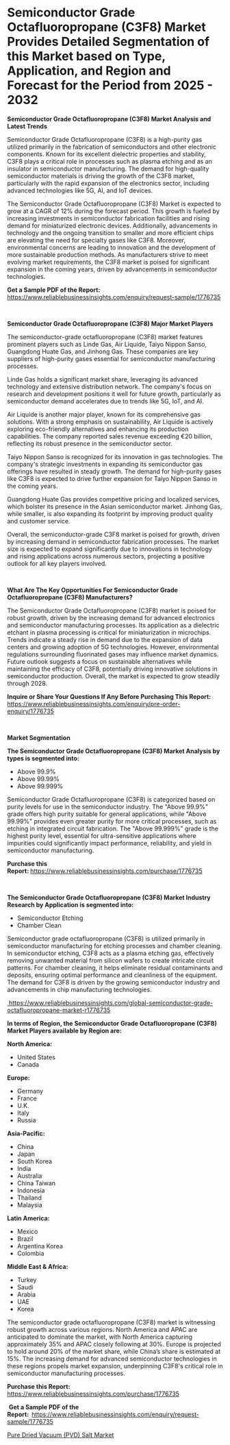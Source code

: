 <p><h1>Semiconductor Grade Octafluoropropane (C3F8) Market Provides Detailed Segmentation of this Market based on Type, Application, and Region and Forecast for the Period from 2025 - 2032</h1></p><p><strong>Semiconductor Grade Octafluoropropane (C3F8) Market Analysis and Latest Trends</strong></p>
<p><p>Semiconductor Grade Octafluoropropane (C3F8) is a high-purity gas utilized primarily in the fabrication of semiconductors and other electronic components. Known for its excellent dielectric properties and stability, C3F8 plays a critical role in processes such as plasma etching and as an insulator in semiconductor manufacturing. The demand for high-quality semiconductor materials is driving the growth of the C3F8 market, particularly with the rapid expansion of the electronics sector, including advanced technologies like 5G, AI, and IoT devices.</p><p>The Semiconductor Grade Octafluoropropane (C3F8) Market is expected to grow at a CAGR of 12% during the forecast period. This growth is fueled by increasing investments in semiconductor fabrication facilities and rising demand for miniaturized electronic devices. Additionally, advancements in technology and the ongoing transition to smaller and more efficient chips are elevating the need for specialty gases like C3F8. Moreover, environmental concerns are leading to innovation and the development of more sustainable production methods. As manufacturers strive to meet evolving market requirements, the C3F8 market is poised for significant expansion in the coming years, driven by advancements in semiconductor technologies.</p></p>
<p><strong>Get a Sample PDF of the Report:&nbsp;</strong> <a href="https://www.reliablebusinessinsights.com/enquiry/request-sample/1776735?utm_campaign=2440&utm_medium=2&utm_source=Github&utm_content=ia&utm_term=03042025&utm_id=semiconductor-grade-octafluoropropane-c3f8">https://www.reliablebusinessinsights.com/enquiry/request-sample/1776735</a></p>
<p>&nbsp;</p>
<p><strong>Semiconductor Grade Octafluoropropane (C3F8) Major Market Players</strong></p>
<p><p>The semiconductor-grade octafluoropropane (C3F8) market features prominent players such as Linde Gas, Air Liquide, Taiyo Nippon Sanso, Guangdong Huate Gas, and Jinhong Gas. These companies are key suppliers of high-purity gases essential for semiconductor manufacturing processes.</p><p>Linde Gas holds a significant market share, leveraging its advanced technology and extensive distribution network. The company's focus on research and development positions it well for future growth, particularly as semiconductor demand accelerates due to trends like 5G, IoT, and AI.</p><p>Air Liquide is another major player, known for its comprehensive gas solutions. With a strong emphasis on sustainability, Air Liquide is actively exploring eco-friendly alternatives and enhancing its production capabilities. The company reported sales revenue exceeding €20 billion, reflecting its robust presence in the semiconductor sector.</p><p>Taiyo Nippon Sanso is recognized for its innovation in gas technologies. The company's strategic investments in expanding its semiconductor gas offerings have resulted in steady growth. The demand for high-purity gases like C3F8 is expected to drive further expansion for Taiyo Nippon Sanso in the coming years.</p><p>Guangdong Huate Gas provides competitive pricing and localized services, which bolster its presence in the Asian semiconductor market. Jinhong Gas, while smaller, is also expanding its footprint by improving product quality and customer service.</p><p>Overall, the semiconductor-grade C3F8 market is poised for growth, driven by increasing demand in semiconductor fabrication processes. The market size is expected to expand significantly due to innovations in technology and rising applications across numerous sectors, projecting a positive outlook for all key players involved.</p></p>
<p>&nbsp;</p>
<p><strong>What Are The Key Opportunities For Semiconductor Grade Octafluoropropane (C3F8) Manufacturers?</strong></p>
<p><p>The Semiconductor Grade Octafluoropropane (C3F8) market is poised for robust growth, driven by the increasing demand for advanced electronics and semiconductor manufacturing processes. Its application as a dielectric etchant in plasma processing is critical for miniaturization in microchips. Trends indicate a steady rise in demand due to the expansion of data centers and growing adoption of 5G technologies. However, environmental regulations surrounding fluorinated gases may influence market dynamics. Future outlook suggests a focus on sustainable alternatives while maintaining the efficacy of C3F8, potentially driving innovative solutions in semiconductor production. Overall, the market is expected to grow steadily through 2028.</p></p>
<p><strong>Inquire or Share Your Questions If Any Before Purchasing This Report:</strong> <a href="https://www.reliablebusinessinsights.com/enquiry/pre-order-enquiry/1776735?utm_campaign=2440&utm_medium=2&utm_source=Github&utm_content=ia&utm_term=03042025&utm_id=semiconductor-grade-octafluoropropane-c3f8">https://www.reliablebusinessinsights.com/enquiry/pre-order-enquiry/1776735</a></p>
<p>&nbsp;</p>
<p><strong>Market Segmentation</strong></p>
<p><strong>The Semiconductor Grade Octafluoropropane (C3F8) Market Analysis by types is segmented into:</strong></p>
<p><ul><li>Above 99.9%</li><li>Above 99.99%</li><li>Above 99.999%</li></ul></p>
<p><p>Semiconductor Grade Octafluoropropane (C3F8) is categorized based on purity levels for use in the semiconductor industry. The "Above 99.9%" grade offers high purity suitable for general applications, while "Above 99.99%" provides even greater purity for more critical processes, such as etching in integrated circuit fabrication. The "Above 99.999%" grade is the highest purity level, essential for ultra-sensitive applications where impurities could significantly impact performance, reliability, and yield in semiconductor manufacturing.</p></p>
<p><strong>Purchase this Report:&nbsp;</strong><a href="https://www.reliablebusinessinsights.com/purchase/1776735?utm_campaign=2440&utm_medium=2&utm_source=Github&utm_content=ia&utm_term=03042025&utm_id=semiconductor-grade-octafluoropropane-c3f8">https://www.reliablebusinessinsights.com/purchase/1776735</a></p>
<p>&nbsp;</p>
<p><strong>The Semiconductor Grade Octafluoropropane (C3F8) Market Industry Research by Application is segmented into:</strong></p>
<p><ul><li>Semiconductor Etching</li><li>Chamber Clean</li></ul></p>
<p><p>Semiconductor grade octafluoropropane (C3F8) is utilized primarily in semiconductor manufacturing for etching processes and chamber cleaning. In semiconductor etching, C3F8 acts as a plasma etching gas, effectively removing unwanted material from silicon wafers to create intricate circuit patterns. For chamber cleaning, it helps eliminate residual contaminants and deposits, ensuring optimal performance and cleanliness of the equipment. The demand for C3F8 is driven by the growing semiconductor industry and advancements in chip manufacturing technologies.</p></p>
<p><a href="https://www.reliablebusinessinsights.com/global-semiconductor-grade-octafluoropropane-market-r1776735?utm_campaign=2440&utm_medium=2&utm_source=Github&utm_content=ia&utm_term=03042025&utm_id=semiconductor-grade-octafluoropropane-c3f8">&nbsp;https://www.reliablebusinessinsights.com/global-semiconductor-grade-octafluoropropane-market-r1776735</a></p>
<p><strong>In terms of Region, the Semiconductor Grade Octafluoropropane (C3F8) Market Players available by Region are:</strong></p>
<p>
    <p> <strong> North America: </strong>
        <ul>
            <li>United States</li>
            <li>Canada</li>
        </ul>
        </p> 
    <p> <strong> Europe: </strong>
        <ul>
            <li>Germany</li>
            <li>France</li>
            <li>U.K.</li>
            <li>Italy</li>
            <li>Russia</li>
        </ul>
        </p> 
    <p> <strong> Asia-Pacific: </strong>
        <ul>
            <li>China</li>
            <li>Japan</li>
            <li>South Korea</li>
            <li>India</li>
            <li>Australia</li>
            <li>China Taiwan</li>
            <li>Indonesia</li>
            <li>Thailand</li>
            <li>Malaysia</li>
        </ul>
        </p> 
    <p> <strong> Latin America: </strong>
        <ul>
            <li>Mexico</li>
            <li>Brazil</li>
            <li>Argentina Korea</li>
            <li>Colombia</li>
        </ul>
        </p> 
    <p> <strong> Middle East & Africa: </strong>
        <ul>
            <li>Turkey</li>
            <li>Saudi</li>
            <li>Arabia</li>
            <li>UAE</li>
            <li>Korea</li>
        </ul>
    </p>
    </p>
<p><p>The semiconductor grade octafluoropropane (C3F8) market is witnessing robust growth across various regions. North America and APAC are anticipated to dominate the market, with North America capturing approximately 35% and APAC closely following at 30%. Europe is projected to hold around 20% of the market share, while China’s share is estimated at 15%. The increasing demand for advanced semiconductor technologies in these regions propels market expansion, underpinning C3F8's critical role in semiconductor manufacturing processes.</p></p>
<p><strong>Purchase this Report: </strong><a href="https://www.reliablebusinessinsights.com/purchase/1776735?utm_campaign=2440&utm_medium=2&utm_source=Github&utm_content=ia&utm_term=03042025&utm_id=semiconductor-grade-octafluoropropane-c3f8">https://www.reliablebusinessinsights.com/purchase/1776735</a></p>
<p>&nbsp;<strong>Get a Sample PDF of the Report:&nbsp;&nbsp;</strong><a href="https://www.reliablebusinessinsights.com/enquiry/request-sample/1776735?utm_campaign=2440&utm_medium=2&utm_source=Github&utm_content=ia&utm_term=03042025&utm_id=semiconductor-grade-octafluoropropane-c3f8">https://www.reliablebusinessinsights.com/enquiry/request-sample/1776735</a></p>
<p><strong></strong></p>
<p><p><a href="https://github.com/hillsmyung726/Market-Research-Report-List-1/blob/main/pure-dried-vacuum-pvd-salt-market.md?utm_campaign=2440&utm_medium=2&utm_source=Github&utm_content=ia&utm_term=03042025&utm_id=semiconductor-grade-octafluoropropane-c3f8">Pure Dried Vacuum (PVD) Salt Market</a></p></p>